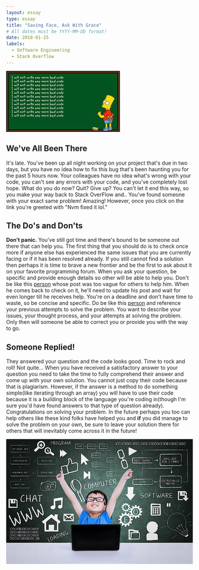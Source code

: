 ```yaml
---
layout: essay
type: essay
title: "Saving Face, Ask With Grace"
# All dates must be YYYY-MM-DD format!
date: 2018-01-25
labels:
  - Software Engineering
  - Stack Overflow
---
```

<img class="ui right circular floated image" src="../images/badCode.png">

## We've All Been There
It's late. You've been up all night working on your project that's due in two days, but you have no idea how to fix this bug that's been haunting you for the past 5 hours now. Your colleagues have no idea what's wrong with your code, you can't see any errors with your code, and you've completely lost hope. What do you do now? Quit? Give up? You can't let it end this way, so you make your way back to Stack OverFlow and.. You've found someone with your exact same problem! Amazing! However, once you click on the link you're greeted with "Nvm fixed it lol." 

## The Do's and Don'ts
**Don't panic.** You've still got time and there's bound to be someone out there that can help you. The first thing that you should do is to check once more if anyone else has experienced the same issues that you are currently facing or if it has been resolved already. If you still cannot find a solution then perhaps it is time to brave a new frontier and be the first to ask about it on your favorite programming forum. When you ask your question, be specific and provide enough details so other will be able to help you. Don't be like this [person](https://stackoverflow.com/questions/48458065/returning-a-pointer-and-changing-what-it-points-to) whose post was too vague for others to help him. When he comes back to check on it, he'll need to update his post and wait for even longer till he receives help. You're on a deadline and don't have time to waste, so be concise and specific. Do be like this [person](https://stackoverflow.com/questions/605845/do-i-cast-the-result-of-malloc) and reference your previous attempts to solve the problem. You want to describe your issues, your thought process, and your attempts at solving the problem. Only then will someone be able to correct you or provide you with the way to go.

## Someone Replied!
They answered your question and the code looks good. Time to rock and roll! Not quite... When you have received a satisfactory answer to your question you need to take the time to fully comprehend their answer and come up with your own solution. You cannot just copy their code because that is plagiarism. However, if the answer is a method to do something simple(like iterating through an array) you will have to use their code because it is a building block of the language you're coding in(though I'm sure you'd have found answers to that type of question already). Congratulations on solving your problem. In the future perhaps you too can help others like these kind folks have helped you and **if** you did manage to solve the problem on your own, be sure to leave your solution there for others that will inevitably come across it in the future!  

<img class="ui right circular floated image" src="../images/stackOverflowPic.png">
